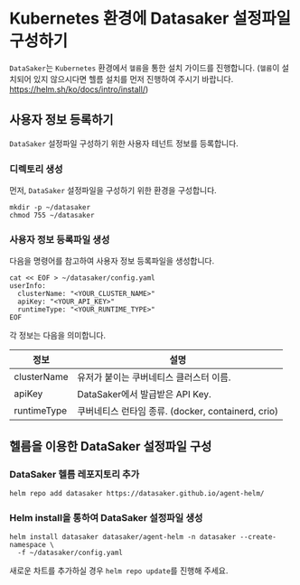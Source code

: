 # Kubernetes 환경에 Datasaker 설정파일 구성하기

`DataSaker`는 `Kubernetes` 환경에서 `헬름`을 통한 설치 가이드를 진행합니다. (`헬름`이 설치되어 있지 않으시다면 헬름 설치를 먼저 진행하여 주시기 바랍니다. https://helm.sh/ko/docs/intro/install/)

## 사용자 정보 등록하기

`DataSaker` 설정파일 구성하기 위한 사용자 테넌트 정보를 등록합니다.

### 디렉토리 생성

먼저, `DataSaker` 설정파일을 구성하기 위한 환경을 구성합니다.

```shell
mkdir -p ~/datasaker
chmod 755 ~/datasaker
```

### 사용자 정보 등록파일 생성

다음을 명령어를 참고하여 사용자 정보 등록파일을 생성합니다.

```shell
cat << EOF > ~/datasaker/config.yaml
userInfo:
  clusterName: "<YOUR_CLUSTER_NAME>"
  apiKey: "<YOUR_API_KEY>"
  runtimeType: "<YOUR_RUNTIME_TYPE>"
EOF
```

각 정보는 다음을 의미합니다.

| 정보          | 설명                                       |
| ----------- | ---------------------------------------- |
| clusterName | 유저가 붙이는 쿠버네티스 클러스터 이름.                   |
| apiKey      | DataSaker에서 발급받은 API Key.                |
| runtimeType | 쿠버네티스 런타임 종류. (docker, containerd, crio) |

## 헬름을 이용한 DataSaker 설정파일 구성

### DataSaker 헬름 레포지토리 추가

```shell
helm repo add datasaker https://datasaker.github.io/agent-helm/
```

### Helm install을 통하여 DataSaker 설정파일 생성

```shell
helm install datasaker datasaker/agent-helm -n datasaker --create-namespace \
  -f ~/datasaker/config.yaml
```

새로운 차트를 추가하실 경우 `helm repo update`를 진행해 주세요.
